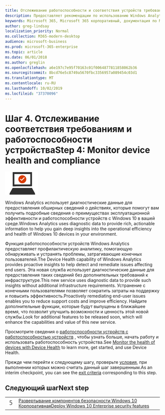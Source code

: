 ```yaml
---
title: Отслеживание работоспособности и соответствия устройств требованиям
description: Предоставляет рекомендации по использованию Windows Analytics для мониторинга работоспособности устройств для Microsoft 365 корпоративный.
keywords: Microsoft 365, Microsoft 365 корпоративный, документация по Microsoft 365, Windows 10 Корпоративная, Windows Analytics
author: greg-lindsay
localization_priority: Normal
ms.collection: M365-modern-desktop
audience: microsoft-business
ms.prod: microsoft-365-enterprise
ms.topic: article
ms.date: 06/01/2018
ms.author: greglin
ms.openlocfilehash: a6e197c7e95f70163c01f0064877811858062b36
ms.sourcegitcommit: 8bcd76e5c8749a5670fbc3356957a089454c03d1
ms.translationtype: MT
ms.contentlocale: ru-RU
ms.lasthandoff: 10/02/2019
ms.locfileid: "37370096"
---
```

# <a name="step-4-monitor-device-health-and-compliance"></a><span data-ttu-id="473ed-104">Шаг 4. Отслеживание соответствия требованиям и работоспособности устройства</span><span class="sxs-lookup"><span data-stu-id="473ed-104">Step 4: Monitor device health and compliance</span></span>

![Этап 3. Windows 10 Корпоративная](./media/deploy-foundation-infrastructure/win10enterprise_icon-small.png)

<span data-ttu-id="473ed-106">Windows Analytics использует диагностические данные для предоставления обширных сведений о действиях, которые помогут вам получить подробные сведения о преимуществах эксплуатационной эффективности и работоспособности устройств с Windows 10 в вашей среде.</span><span class="sxs-lookup"><span data-stu-id="473ed-106">Windows Analytics uses diagnostic data to provide rich, actionable information to help you gain deep insights into the operational efficiency and health of Windows 10 devices in your environment.</span></span>

<span data-ttu-id="473ed-107">Функция работоспособности устройств Windows Analytics предоставляет профилактическую аналитику, помогающую обнаруживать и устранять проблемы, затрагивающие конечных пользователей.</span><span class="sxs-lookup"><span data-stu-id="473ed-107">The Device Health capability of Windows Analytics provides proactive insights to help detect and remediate issues affecting end users.</span></span> <span data-ttu-id="473ed-108">Эта новая служба использует диагностические данные для предоставления таких сведений без дополнительных требований к инфраструктуре.</span><span class="sxs-lookup"><span data-stu-id="473ed-108">This new service uses diagnostic data to provide such insights without additional infrastructure requirements.</span></span> <span data-ttu-id="473ed-109">Устранение с конечными пользователями позволяет сократить затраты на поддержку и повысить эффективность.</span><span class="sxs-lookup"><span data-stu-id="473ed-109">Proactively remediating end-user issues enables you to reduce support costs and improve efficiency.</span></span> <span data-ttu-id="473ed-110">Найдите дополнительные функции, которые будут выпущены в ближайшее время, что позволит улучшить возможности и ценность этой новой службы.</span><span class="sxs-lookup"><span data-stu-id="473ed-110">Look for additional features to be released soon, which will enhance the capabilities and value of this new service.</span></span>

<span data-ttu-id="473ed-111">Просмотрите сведения о [работоспособности устройств с работоспособностью устройств](https://docs.microsoft.com/windows/deployment/update/device-health-monitor) , чтобы узнать больше, начать работу и использовать работоспособность устройства.</span><span class="sxs-lookup"><span data-stu-id="473ed-111">See [Monitor the health of devices with Device Health](https://docs.microsoft.com/windows/deployment/update/device-health-monitor) to learn more, get started, and use Device Health.</span></span>

<span data-ttu-id="473ed-112">Прежде чем перейти к следующему шагу, проверьте [условия](windows10-exit-criteria.md#crit-windows10-step4), при выполнении которых можно считать данный шаг завершенным.</span><span class="sxs-lookup"><span data-stu-id="473ed-112">As an interim checkpoint, you can see the [exit criteria](windows10-exit-criteria.md#crit-windows10-step4) corresponding to this step.</span></span>

## <a name="next-step"></a><span data-ttu-id="473ed-113">Следующий шаг</span><span class="sxs-lookup"><span data-stu-id="473ed-113">Next step</span></span>

|||
|:-------|:-----|
|![Шаг 5](./media/stepnumbers/Step5.png)| [<span data-ttu-id="473ed-115">Развертывание компонентов безопасности Windows 10 Корпоративная</span><span class="sxs-lookup"><span data-stu-id="473ed-115">Deploy Windows 10 Enterprise security features</span></span>](windows10-enable-security-features.md) |
